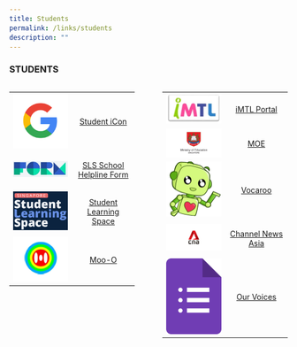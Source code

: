 ```yaml
---
title: Students
permalink: /links/students
description: ""
---
```

### STUDENTS

<table style="width:45%; float:left">
	<tr>
		<td width="50%">
			<img src="/images/google_logo.jpg"/>
		</td>
		<td>
			<p align="center">
				<a href="https://workspace.google.com/dashboard">
					Student iCon
				</a>
			</p>
		</td>
	</tr>
	<tr>
		<td>
			<img src="/images/formSGlogo.jpg"/>
		</td>
		<td>
			<p align="center">
				<a href="https://form.gov.sg/5d536818f0c5370012d1c890">
				 SLS School Helpline Form
			 </a>
			</p>
		</td>
	</tr>
	<tr>
		<td>
			<img src="/images/sls.png"/>
		</td>
		<td>
			<p align="center">
				<a href="https://vle.learning.moe.edu.sg/login">
					Student Learning Space
				</a>
			</p>
		</td>
	</tr>
	<tr>
		<td>
			<img src="/images/Moo-O.png"/>
		</td>
		<td>
			<p align="center">
				<a href="http://www.moo-o.com/">
					Moo-O
				</a>
			</p>
		</td>
	</tr>
</table>

<table style="width:45%; float:right">
  <tr>
    <td width="50%">
			<img src="/images/iMTL Logo.jpg"/>
		</td>
    <td>
			<p align="center">
				<a href="https://imtl.moe.edu.sg/cos/o.x?c=/ca7_imtl/user&func=login">
					iMTL Portal
				</a>
		</td>
	</tr>
	<tr>
		<td>
			<img src="/images/moe.jpg">
	  </td>
    <td>
		  <p align="center">
			  <a href="https://www.moe.gov.sg/">
				  	MOE 
				</a>
			</p>
		</td>
	</tr>
  <tr>
    <td>
			<img src="/images/vocaroo.png"/>
		</td>
    <td> 
			<p align="center">
				<a href="https://vocaroo.com/">
					Vocaroo
				</a>
			</p>
		</td>
  </tr>
  <tr>
    <td>
			<img src="/images/cna.jpg"/>
		</td>
    <td>
			<p align="center">
				<a href="https://www.channelnewsasia.com/">
					Channel News Asia 
				</a>
			</p>
		</td>
  </tr>
  <tr>
    <td>
			<img src="/images/google%20form.png"/>
		</td>
    <td>
			<p align="center">
				<a href="https://docs.google.com/forms/d/e/1FAIpQLSe0hzMcATZdtHxQ0uF-jZfk3Z5JRa9TdBgSbHvI-ZTlT2QZlA/viewform">
					Our Voices 
				</a>
			</p>
		</td>
  </tr>
</table>
			